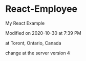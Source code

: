 # React-Employee
My React Example

Modified on 2020-10-30 at 7:39 PM

at Toront, Ontario, Canada

change at the server version 4
